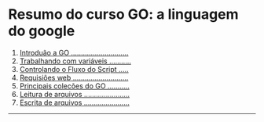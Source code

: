# Resumo do curso GO: a linguagem do google

1. [Introduão a GO .............................](docs/cap1.md)
2. [Trabalhando com variáveis ...........](docs/cap2.md)
3. [Controlando o Fluxo do Script .....]()
4. [Requisiões web ............................]()
5. [Principais colecões do GO ...........]()
6. [Leitura de arquivos .......................]()
7. [Escrita de arquivos .......................]()

___